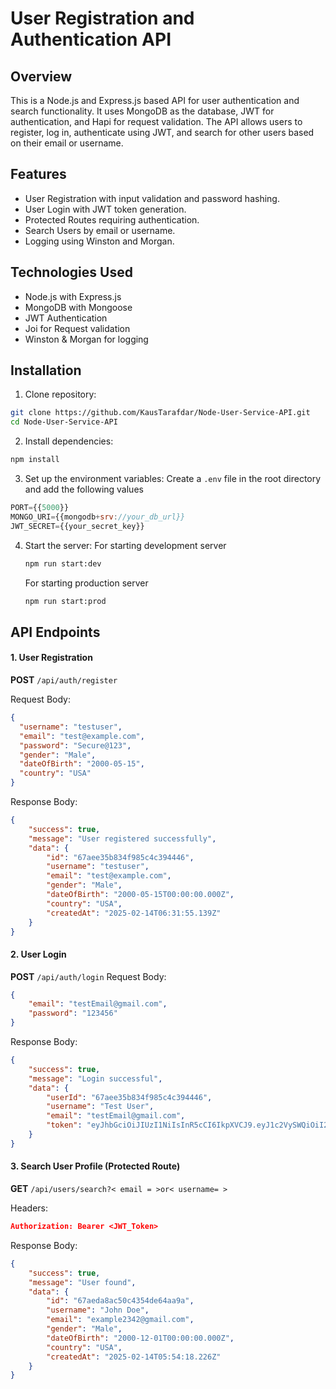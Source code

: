# User Registration and Authentication API

## Overview
This is a Node.js and Express.js based API for user authentication and search functionality. It uses MongoDB as the database, JWT for authentication, and Hapi for request validation. The API allows users to register, log in, authenticate using JWT, and search for other users based on their email or username.

## Features
- User Registration with input validation and password hashing.
- User Login with JWT token generation.
- Protected Routes requiring authentication.
- Search Users by email or username.
- Logging using Winston and Morgan.

## Technologies Used
- Node.js with Express.js
- MongoDB with Mongoose
- JWT Authentication
- Joi for Request validation
- Winston & Morgan for logging

## Installation
1. Clone repository:
```bash
git clone https://github.com/KausTarafdar/Node-User-Service-API.git
cd Node-User-Service-API
```
2. Install dependencies:
```bash
npm install
```
3. Set up the environment variables: Create a `.env` file in the root directory and add the following values
```js
PORT={{5000}}
MONGO_URI={{mongodb+srv://your_db_url}}
JWT_SECRET={{your_secret_key}}
```
4. Start the server:
    For starting development server
    ```bash
    npm run start:dev
    ```
    For starting production server
    ```bash
    npm run start:prod
    ```

## API Endpoints
#### 1. User Registration

**POST** `/api/auth/register`

Request Body:
```json
{
  "username": "testuser",
  "email": "test@example.com",
  "password": "Secure@123",
  "gender": "Male",
  "dateOfBirth": "2000-05-15",
  "country": "USA"
}
```
Response Body:
```json
{
    "success": true,
    "message": "User registered successfully",
    "data": {
        "id": "67aee35b834f985c4c394446",
        "username": "testuser",
        "email": "test@example.com",
        "gender": "Male",
        "dateOfBirth": "2000-05-15T00:00:00.000Z",
        "country": "USA",
        "createdAt": "2025-02-14T06:31:55.139Z"
    }
}
```

#### 2. User Login

**POST** `/api/auth/login`
Request Body:
```json
{
    "email": "testEmail@gmail.com",
    "password": "123456"
}
```
Response Body:
```json
{
    "success": true,
    "message": "Login successful",
    "data": {
        "userId": "67aee35b834f985c4c394446",
        "username": "Test User",
        "email": "testEmail@gmail.com",
        "token": "eyJhbGciOiJIUzI1NiIsInR5cCI6IkpXVCJ9.eyJ1c2VySWQiOiI2N2FlZTM1YjgzNGY5ODVjNGMzOTQ0NDYiLCJlbWFpbCI6InRlc3RFbWFpbEBnbWFpbC5jb20iLCJpYXQiOjE3Mzk1MTQ3MzUsImV4cCI6MTczOTUxODMzNX0.VnJJI7rZBJSw5Hgh_QIgCh9CkogeAuCt9HTu1-VQRVk"
    }
}
```

#### 3. Search User Profile (Protected Route)

**GET** `/api/users/search?< email = >or< username= >`

Headers:
```json
Authorization: Bearer <JWT_Token>
```

Response Body:
```json
{
    "success": true,
    "message": "User found",
    "data": {
        "id": "67aeda8ac50c4354de64aa9a",
        "username": "John Doe",
        "email": "example2342@gmail.com",
        "gender": "Male",
        "dateOfBirth": "2000-12-01T00:00:00.000Z",
        "country": "USA",
        "createdAt": "2025-02-14T05:54:18.226Z"
    }
}
```

